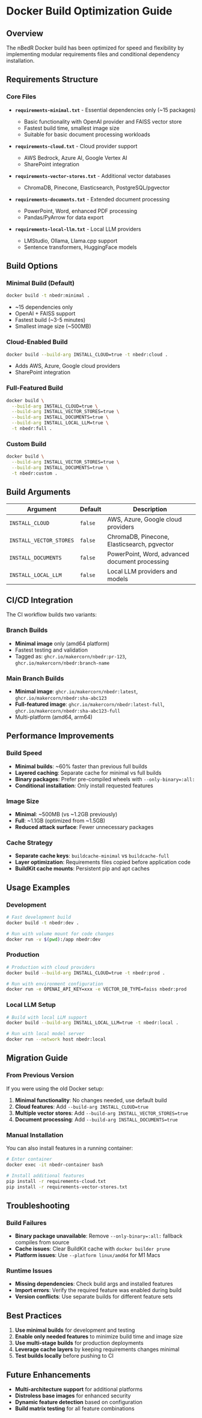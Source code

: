 # Docker Build Optimization Guide

## Overview

The nBedR Docker build has been optimized for speed and flexibility by implementing modular requirements files and conditional dependency installation.

## Requirements Structure

### Core Files

- **`requirements-minimal.txt`** - Essential dependencies only (~15 packages)
  - Basic functionality with OpenAI provider and FAISS vector store
  - Fastest build time, smallest image size
  - Suitable for basic document processing workloads

- **`requirements-cloud.txt`** - Cloud provider support
  - AWS Bedrock, Azure AI, Google Vertex AI
  - SharePoint integration

- **`requirements-vector-stores.txt`** - Additional vector databases
  - ChromaDB, Pinecone, Elasticsearch, PostgreSQL/pgvector

- **`requirements-documents.txt`** - Extended document processing
  - PowerPoint, Word, enhanced PDF processing
  - Pandas/PyArrow for data export

- **`requirements-local-llm.txt`** - Local LLM providers
  - LMStudio, Ollama, Llama.cpp support
  - Sentence transformers, HuggingFace models

## Build Options

### Minimal Build (Default)
```bash
docker build -t nbedr:minimal .
```
- ~15 dependencies only
- OpenAI + FAISS support
- Fastest build (~3-5 minutes)
- Smallest image size (~500MB)

### Cloud-Enabled Build
```bash
docker build --build-arg INSTALL_CLOUD=true -t nbedr:cloud .
```
- Adds AWS, Azure, Google cloud providers
- SharePoint integration

### Full-Featured Build
```bash
docker build \
  --build-arg INSTALL_CLOUD=true \
  --build-arg INSTALL_VECTOR_STORES=true \
  --build-arg INSTALL_DOCUMENTS=true \
  --build-arg INSTALL_LOCAL_LLM=true \
  -t nbedr:full .
```

### Custom Build
```bash
docker build \
  --build-arg INSTALL_VECTOR_STORES=true \
  --build-arg INSTALL_DOCUMENTS=true \
  -t nbedr:custom .
```

## Build Arguments

| Argument | Default | Description |
|----------|---------|-------------|
| `INSTALL_CLOUD` | `false` | AWS, Azure, Google cloud providers |
| `INSTALL_VECTOR_STORES` | `false` | ChromaDB, Pinecone, Elasticsearch, pgvector |
| `INSTALL_DOCUMENTS` | `false` | PowerPoint, Word, advanced document processing |
| `INSTALL_LOCAL_LLM` | `false` | Local LLM providers and models |

## CI/CD Integration

The CI workflow builds two variants:

### Branch Builds
- **Minimal image** only (amd64 platform)
- Fastest testing and validation
- Tagged as: `ghcr.io/makercorn/nbedr:pr-123`, `ghcr.io/makercorn/nbedr:branch-name`

### Main Branch Builds
- **Minimal image**: `ghcr.io/makercorn/nbedr:latest`, `ghcr.io/makercorn/nbedr:sha-abc123`
- **Full-featured image**: `ghcr.io/makercorn/nbedr:latest-full`, `ghcr.io/makercorn/nbedr:sha-abc123-full`
- Multi-platform (amd64, arm64)

## Performance Improvements

### Build Speed
- **Minimal builds**: ~60% faster than previous full builds
- **Layered caching**: Separate cache for minimal vs full builds
- **Binary packages**: Prefer pre-compiled wheels with `--only-binary=:all:`
- **Conditional installation**: Only install requested features

### Image Size
- **Minimal**: ~500MB (vs ~1.2GB previously)
- **Full**: ~1.1GB (optimized from ~1.5GB)
- **Reduced attack surface**: Fewer unnecessary packages

### Cache Strategy
- **Separate cache keys**: `buildcache-minimal` vs `buildcache-full`
- **Layer optimization**: Requirements files copied before application code
- **BuildKit cache mounts**: Persistent pip and apt caches

## Usage Examples

### Development
```bash
# Fast development build
docker build -t nbedr:dev .

# Run with volume mount for code changes
docker run -v $(pwd):/app nbedr:dev
```

### Production
```bash
# Production with cloud providers
docker build --build-arg INSTALL_CLOUD=true -t nbedr:prod .

# Run with environment configuration
docker run -e OPENAI_API_KEY=xxx -e VECTOR_DB_TYPE=faiss nbedr:prod
```

### Local LLM Setup
```bash
# Build with local LLM support
docker build --build-arg INSTALL_LOCAL_LLM=true -t nbedr:local .

# Run with local model server
docker run --network host nbedr:local
```

## Migration Guide

### From Previous Version
If you were using the old Docker setup:

1. **Minimal functionality**: No changes needed, use default build
2. **Cloud features**: Add `--build-arg INSTALL_CLOUD=true`
3. **Multiple vector stores**: Add `--build-arg INSTALL_VECTOR_STORES=true`
4. **Document processing**: Add `--build-arg INSTALL_DOCUMENTS=true`

### Manual Installation
You can also install features in a running container:
```bash
# Enter container
docker exec -it nbedr-container bash

# Install additional features
pip install -r requirements-cloud.txt
pip install -r requirements-vector-stores.txt
```

## Troubleshooting

### Build Failures
- **Binary package unavailable**: Remove `--only-binary=:all:` fallback compiles from source
- **Cache issues**: Clear BuildKit cache with `docker builder prune`
- **Platform issues**: Use `--platform linux/amd64` for M1 Macs

### Runtime Issues
- **Missing dependencies**: Check build args and installed features
- **Import errors**: Verify the required feature was enabled during build
- **Version conflicts**: Use separate builds for different feature sets

## Best Practices

1. **Use minimal builds** for development and testing
2. **Enable only needed features** to minimize build time and image size
3. **Use multi-stage builds** for production deployments
4. **Leverage cache layers** by keeping requirements changes minimal
5. **Test builds locally** before pushing to CI

## Future Enhancements

- **Multi-architecture support** for additional platforms
- **Distroless base images** for enhanced security
- **Dynamic feature detection** based on configuration
- **Build matrix testing** for all feature combinations